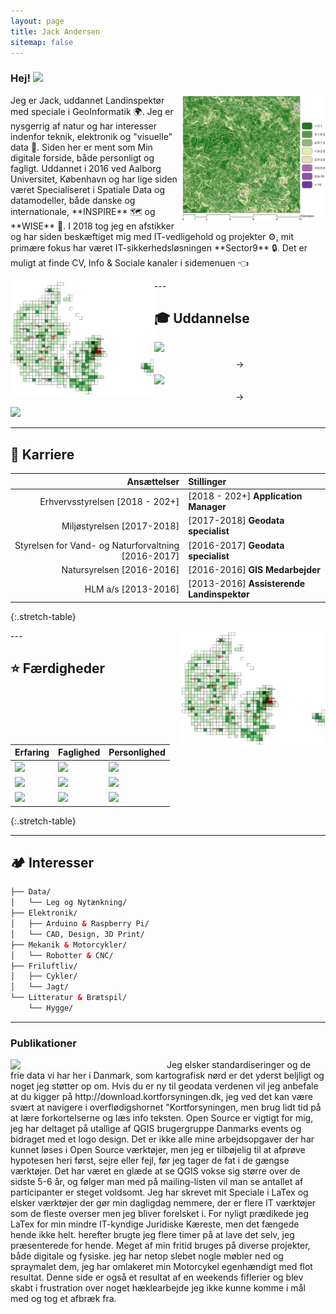 ```yaml
---
layout: page
title: Jack Andersen
sitemap: false
---
```


### Hej! <img src="https://raw.githubusercontent.com/MartinHeinz/MartinHeinz/master/wave.gif" width="30px">
<p>
  <img width="230" align='right' src="/assets/img/misc/LScompare10_crop.png?raw=true">
</p>
Jeg er Jack, uddannet Landinspektør med speciale i GeoInformatik 🌍. Jeg er nysgerrig af natur og har interesser indenfor teknik, elektronik og "visuelle" data 🧙.
Siden her er ment som Min digitale forside, både personligt og fagligt.
Uddannet i 2016 ved Aalborg Universitet, København og har lige siden været Specialiseret i Spatiale Data og datamodeller, både danske og internationale, **INSPIRE** 🗺️ og **WISE** 🧱. I 2018 tog jeg en afstikker og har siden beskæftiget mig med IT-vedligehold og projekter ⚙️, mit primære fokus har været IT-sikkerhedsløsningen **Sector9** 🔒. Det er muligt at finde CV, Info & Sociale kanaler i sidemenuen 👈
<p>
  <img width="230" align='left' src="/assets/img/NST/dk_artsfund.png?raw=true">
</p>
---

## 🎓 Uddannelse
<!---#https://shields.io/ https://simpleicons.org/--->
![](https://img.shields.io/badge/HTX-Mat/IT_2007_/_2010-informational?style=flat-square&logo=Apache-Spark&logoColor=white&color=blue) $$\longrightarrow$$
![](https://img.shields.io/badge/DAR-Værnepligtig_2011-informational?style=flat-square&logo=Acclaim&logoColor=white&color=00cc66) $$\longrightarrow$$
![](https://img.shields.io/badge/AAU_CPH-Landindspektør_2011_/_2016-informational?style=flat-square&logo=OpenStreetMap&logoColor=white&color=ff9933)

---
 
## 👔 Karriere

| Ansættelser | Stillinger |
|-:|:-|
| Erhvervsstyrelsen [2018 - 202+] | [2018 - 202+] **Application Manager** |
| Miljøstyrelsen [2017-2018] | [2017-2018] **Geodata specialist** |
| Styrelsen for Vand- og Naturforvaltning [2016-2017] | [2016-2017] **Geodata specialist** |
| Natursyrelsen [2016-2016] | [2016-2016] **GIS Medarbejder** |
| HLM a/s [2013-2016] | [2013-2016] **Assisterende Landinspektør** |
{:.stretch-table}
<p>
  <img width="230" align='right' src="/assets/img/NST/dk_artsfund.png?raw=true">
</p>
---
 
## ⭐ Færdigheder

| Erfaring | Faglighed | Personlighed |
|-|-|-|
| ![](https://img.shields.io/badge/⭐⭐⭐⭐⭐-Geografisk_Analyse-informational?style=flat-square&logo=Facebook-Gaming&logoColor=white&color=blue) | ![](https://img.shields.io/badge/⭐⭐⭐⭐⭐-Design_&_Kartografi-informational?style=flat-square&logo=OpenStreetMap&logoColor=white&color=ff9933) | ![](https://img.shields.io/badge/⭐⭐⭐⭐⭐-Kreativitet-informational?style=flat-square&logo=ActiGraph&logoColor=white&color=00cc66) |
| ![](https://img.shields.io/badge/⭐⭐⭐⭐-Datainfrastruktur_&_INSPIRE-informational?style=flat-square&logo=BandLab&logoColor=white&color=blue) | ![](https://img.shields.io/badge/⭐⭐⭐⭐-Database-informational?style=flat-square&logo=Blueprint&logoColor=white&color=ff9933) | ![](https://img.shields.io/badge/⭐⭐⭐⭐-Sammenspil-informational?style=flat-square&logo=Buy-Me-A-Coffee&logoColor=white&color=00cc66) |
| ![](https://img.shields.io/badge/⭐⭐⭐⭐-Metadata,_API_&_Services-informational?style=flat-square&logo=Google-Maps&logoColor=white&color=blue) | ![](https://img.shields.io/badge/⭐⭐⭐-Udvikling_&_kode-informational?style=flat-square&logo=Docker&logoColor=white&color=ff9933) | ![](https://img.shields.io/badge/⭐⭐⭐⭐-Lederevne-informational?style=flat-square&logo=kubernetes&logoColor=white&color=00cc66) |
{:.stretch-table}

---

## 🏕️ Interesser

~~~html
├── Data/
│   └── Leg og Nytænkning/
├── Elektronik/
│   ├── Arduino & Raspberry Pi/
│   └── CAD, Design, 3D Print/
├── Mekanik & Motorcykler/
│   └── Robotter & CNC/
├── Friluftliv/
│   ├── Cykler/
│   └── Jagt/
└── Litteratur & Brætspil/
    └── Hygge/
~~~

---

### Publikationer

<p>
  <img width="250" align='left' src="/assets/img/misc/frontpage.png?raw=true">
</p>
Jeg elsker standardiseringer og de frie data vi har her i Danmark, som kartografisk nørd er det yderst beljligt og noget jeg støtter op om. Hvis du er ny til geodata verdenen vil jeg anbefale at du kigger på http://download.kortforsyningen.dk, jeg ved det kan være svært at navigere i overflødigshornet "Kortforsyningen, men brug lidt tid på at lære forkortelserne og læs info teksten. Open Source er vigtigt for mig, jeg har deltaget på utallige af QGIS brugergruppe Danmarks events og bidraget med et logo design. Det er ikke alle mine arbejdsopgaver der har kunnet løses i Open Source værktøjer, men jeg er tilbøjelig til at afprøve hypotesen heri først, sejre eller fejl, før jeg tager de fat i de gængse værktøjer. Det har været en glæde at se QGIS vokse sig større over de sidste 5-6 år, og følger man med på mailing-listen vil man se antallet af participanter er steget voldsomt.
Jeg har skrevet mit Speciale i LaTex og elsker værktøjer der gør min dagligdag nemmere, der er flere IT værktøjer som de fleste overser men jeg bliver forelsket i. For nyligt prædikede jeg LaTex for min mindre IT-kyndige Juridiske Kæreste, men det fængede hende ikke helt. herefter brugte jeg flere timer på at lave det selv, jeg præsenterede for hende. Meget af min fritid bruges på diverse projekter, både digitale og fysiske. jeg har netop slebet nogle møbler ned og spraymalet dem, jeg har omlakeret min Motorcykel egenhændigt med flot resultat. Denne side er også et resultat af en weekends fiflerier og blev skabt i frustration over noget hæklearbejde jeg ikke kunne komme i mål med og tog et afbræk fra.

[documentation]: docs/README.md
[install]: docs/install.md
[upgrade]: docs/upgrade.md
[config]: docs/config.md
